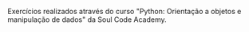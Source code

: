 Exercícios realizados através do curso "Python: Orientação a objetos e manipulação de dados" da Soul Code Academy.
